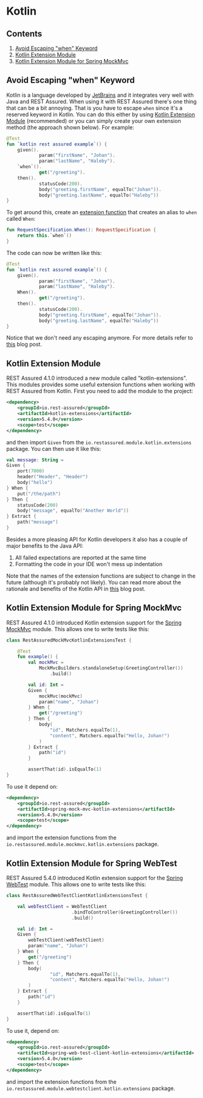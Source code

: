# Kotlin #

## Contents

1. [Avoid Escaping "when" Keyword](#avoid-escaping-when-keyword)
1. [Kotlin Extension Module](#kotlin-extension-module)
1. [Kotlin Extension Module for Spring MockMvc](#kotlin-extension-module-for-spring-mockmvc)

## Avoid Escaping "when" Keyword

Kotlin is a language developed by [JetBrains](https://www.jetbrains.com/) and it integrates very well with Java and REST Assured. When using it with REST Assured there's one thing that can be a bit annoying. That is you have to escape `when` since it's a reserved keyword in Kotlin. You can do this either by using [Kotlin Extension Module](#kotlin-extension-module) (recommended) or you can simply create your own extension method (the approach shown below). For example:

```kotlin
@Test 
fun `kotlin rest assured example`() {
    given().
            param("firstName", "Johan").
            param("lastName", "Haleby").
    `when`().
            get("/greeting").
    then().
            statusCode(200).
            body("greeting.firstName", equalTo("Johan")).
            body("greeting.lastName", equalTo("Haleby"))
}
```

To get around this, create an [extension function](https://kotlinlang.org/docs/reference/extensions.html) that creates an alias to `when` called `When`:

```kotlin
fun RequestSpecification.When(): RequestSpecification {
    return this.`when`()
}
```

The code can now be written like this:

```kotlin
@Test 
fun `kotlin rest assured example`() {
    given().
            param("firstName", "Johan").
            param("lastName", "Haleby").
    When().
            get("/greeting").
    then().
            statusCode(200).
            body("greeting.firstName", equalTo("Johan")).
            body("greeting.lastName", equalTo("Haleby"))
}
```

Notice that we don't need any escaping anymore. For more details refer to [this](http://code.haleby.se/2015/11/06/rest-assured-with-kotlin/) blog post.

## Kotlin Extension Module

REST Assured 4.1.0 introduced a new module called "kotlin-extensions". This modules provides some useful extension functions when working with REST Assured from Kotlin. First you need to add the module to the project:

```xml
<dependency>
    <groupId>io.rest-assured</groupId>
    <artifactId>kotlin-extensions</artifactId>
    <version>5.4.0</version>
    <scope>test</scope>
</dependency>
```

and then import `Given` from the `io.restassured.module.kotlin.extensions` package. You can then use it like this:

```kotlin
val message: String =
Given {
    port(7000)
    header("Header", "Header")
    body("hello")
} When {
    put("/the/path")
} Then {
    statusCode(200)
    body("message", equalTo("Another World"))
} Extract {
    path("message")
}
```

Besides a more pleasing API for Kotlin developers it also has a couple of major benefits to the Java API:
  
1. All failed expectations are reported at the same time
2. Formatting the code in your IDE won't mess up indentation

Note that the names of the extension functions are subject to change in the future (although it's probably not likely). You can read more about the rationale and benefits of the Kotlin API in [this](http://code.haleby.se/2019/09/06/rest-assured-in-kotlin/) blog post.

## Kotlin Extension Module for Spring MockMvc

REST Assured 4.1.0 introduced Kotlin extension support for the [Spring MockMvc](#spring-mock-mvc-module) module. This allows one to write tests like this:
    
```kotlin
class RestAssuredMockMvcKotlinExtensionsTest {

    @Test
    fun example() {
        val mockMvc =
            MockMvcBuilders.standaloneSetup(GreetingController())
                .build()

        val id: Int =
        Given {
            mockMvc(mockMvc)
            param("name", "Johan")
        } When {
            get("/greeting")
        } Then {
            body(
                "id", Matchers.equalTo(1),
                "content", Matchers.equalTo("Hello, Johan!")
            )
        } Extract {
            path("id")
        }

        assertThat(id).isEqualTo(1)
}
```

To use it depend on:

```xml
<dependency>
    <groupId>io.rest-assured</groupId>
    <artifactId>spring-mock-mvc-kotlin-extensions</artifactId>
    <version>5.4.0</version>
    <scope>test</scope>
</dependency>
```

and import the extension functions from the `io.restassured.module.mockmvc.kotlin.extensions` package.

## Kotlin Extension Module for Spring WebTest

REST Assured 5.4.0 introduced Kotlin extension support for the [Spring WebTest](https://github.com/rest-assured/rest-assured/wiki/Spring#spring-web-test-client-module) module. This allows one to write tests like this:
    
```kotlin
class RestAssuredWebTestClientKotlinExtensionsTest {

    val webTestClient = WebTestClient
                        .bindToController(GreetingController())
                        .build()

    val id: Int =
    Given {
        webTestClient(webTestClient)
        param("name", "Johan")
    } When {
        get("/greeting")
    } Then {
        body(
                "id", Matchers.equalTo(1),
                "content", Matchers.equalTo("Hello, Johan!")
        )
    } Extract {
        path("id")
    }

    assertThat(id).isEqualTo(1)
}
```

To use it, depend on:

```xml
<dependency>
    <groupId>io.rest-assured</groupId>
    <artifactId>spring-web-test-client-kotlin-extensions</artifactId>
    <version>5.4.0</version>
    <scope>test</scope>
</dependency>
```

and import the extension functions from the `io.restassured.module.webtestclient.kotlin.extensions` package.